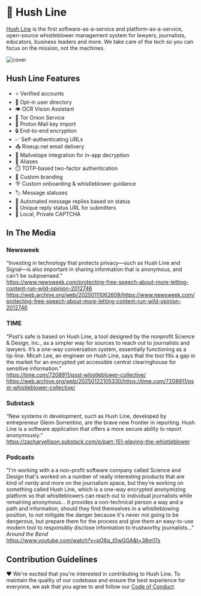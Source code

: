 # 🤫 Hush Line

[Hush Line](https://hushline.app) is the first software-as-a-service and platform-as-a-service, open-source whistleblower management system for lawyers, journalists, educators, business leaders and more. We take care of the tech so you can focus on the mission, not the machines.

![cover](https://github.com/user-attachments/assets/45d1646c-c1e5-4738-a668-c0aaa7845f08)

## Hush Line Features

- ⭐️ Verified accounts
- 🙋 Opt-in user directory
- 👁️ OCR Vision Assistant
- 🧅 Tor Onion Service
- 🔑 Proton Mail key import
- 🔒 End-to-end encryption
- ✅ Self-authenticating URLs
- 📤 Riseup.net email delivery
- 💌 Mailvelope integration for in-app decryption
- 🥸 Aliases
- ⏱️ TOTP-based two-factor authentication
- 🎨 Custom branding
- 🪧 Custom onboarding & whistleblower guidance
- 🏷️ Message statuses
- 🧠 Automated message replies based on status
- 💬 Unique reply status URL for submitters
- 🤖 Local, Private CAPTCHA

## In The Media

### Newsweek

“Investing in technology that protects privacy—such as Hush Line and Signal—is also important in sharing information that is anonymous, and can't be subpoenaed.”<br>
https://www.newsweek.com/protecting-free-speech-about-more-letting-content-run-wild-opinion-2012746<br>
https://web.archive.org/web/20250111062609/https://www.newsweek.com/protecting-free-speech-about-more-letting-content-run-wild-opinion-2012746

### TIME

"Psst’s safe is based on Hush Line, a tool designed by the nonprofit Science & Design, Inc., as a simpler way for sources to reach out to journalists and lawyers. It’s a one-way conversation system, essentially functioning as a tip-line. Micah Lee, an engineer on Hush Line, says that the tool fills a gap in the market for an encrypted yet accessible central clearinghouse for sensitive information."<br>
https://time.com/7208911/psst-whistleblower-collective/<br>
https://web.archive.org/web/20250122105330/https://time.com/7208911/psst-whistleblower-collective/

### Substack

“New systems in development, such as Hush Line, developed by entrepreneur Glenn Sorrentino, are the brave new frontier in reporting. Hush Line is a software application that offers a more secure ability to report anonymously.”<br>
https://zacharyellison.substack.com/p/part-151-playing-the-whistleblower

### Podcasts

"I'm working with a a non-profit software company called Science and Design that's worked on a number of really interesting products that are kind of nerdy and more on the journalism space, but they're working on something called Hush Line, which is a one-way encrypted anonymizing platform so that whistleblowers can reach out to individual journalists while remaining anonymous... it provides a non-technical person a way and a path and information, should they find themselves in a whistleblowing position, to not mitigate the danger because it's never not going to be dangerous, but prepare them for the process and give them an easy-to-use modern tool to responsibly disclose information to trustworthy journalists..."<br>
_Around the Bend_<br>
https://www.youtube.com/watch?v=pO6q_t0wGGA&t=38m17s

## Contribution Guidelines

❤️ We're excited that you're interested in contributing to Hush Line. To maintain the quality of our codebase and ensure the best experience for everyone, we ask that you agree to and follow our [Code of Conduct](https://github.com/scidsg/business-resources/blob/main/Policies%20%26%20Procedures/Code%20of%20Conduct.md).
